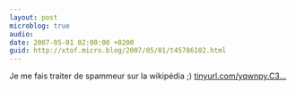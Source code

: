 ```yaml
---
layout: post
microblog: true
audio: 
date: 2007-05-01 02:00:00 +0200
guid: http://xtof.micro.blog/2007/05/01/t45786102.html
---
```

Je me fais traiter de spammeur sur la wikipédia ;) [tinyurl.com/yqwnpy.C3...](http://tinyurl.com/yqwnpy.C3.A8quement_Classe)

